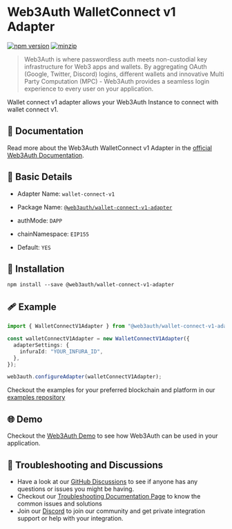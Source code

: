 # Web3Auth WalletConnect v1 Adapter

[![npm version](https://img.shields.io/npm/v/@web3auth/wallet-connect-v1-adapter?label=%22%22)](https://www.npmjs.com/package/@web3auth/wallet-connect-v1-adapter/v/latest)
[![minzip](https://img.shields.io/bundlephobia/minzip/@web3auth/wallet-connect-v1-adapter?label=%22%22)](https://bundlephobia.com/result?p=@web3auth/wallet-connect-v1-adapter@latest)

> Web3Auth is where passwordless auth meets non-custodial key infrastructure for Web3 apps and wallets. By aggregating OAuth (Google, Twitter, Discord) logins, different wallets and innovative Multi Party Computation (MPC) - Web3Auth provides a seamless login experience to every user on your application.

Wallet connect v1 adapter allows your Web3Auth Instance to connect with wallet connect v1. 
## 📖 Documentation

Read more about the Web3Auth WalletConnect v1 Adapter in the [official Web3Auth Documentation](https://web3auth.io/docs/sdk/web/adapters/wallet-connect-v1).


## 📄 Basic Details

- Adapter Name: `wallet-connect-v1`

- Package Name: [`@web3auth/wallet-connect-v1-adapter`](https://web3auth.io/docs/sdk/web/adapters/wallet-connect-v1)

- authMode: `DAPP`

- chainNamespace: `EIP155`

- Default: `YES`

## 🔗 Installation

```shell
npm install --save @web3auth/wallet-connect-v1-adapter
```

## 🩹 Example


```ts
import { WalletConnectV1Adapter } from "@web3auth/wallet-connect-v1-adapter";

const walletConnectV1Adapter = new WalletConnectV1Adapter({
  adapterSettings: {
    infuraId: "YOUR_INFURA_ID",
  },
});

web3auth.configureAdapter(walletConnectV1Adapter);
```

Checkout the examples for your preferred blockchain and platform in our [examples repository](https://github.com/Web3Auth/examples/)

## 🌐 Demo

Checkout the [Web3Auth Demo](https://demo-app.web3auth.io/) to see how Web3Auth can be used in your application.

## 💬 Troubleshooting and Discussions

- Have a look at our [GitHub Discussions](https://github.com/Web3Auth/Web3Auth/discussions?discussions_q=sort%3Atop) to see if anyone has any questions or issues you might be having.
- Checkout our [Troubleshooting Documentation Page](https://web3auth.io/docs/troubleshooting) to know the common issues and solutions
- Join our [Discord](https://discord.gg/web3auth) to join our community and get private integration support or help with your integration.
